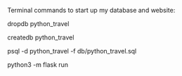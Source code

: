 Terminal commands to start up my database and website:

dropdb python_travel

createdb python_travel

psql -d python_travel -f db/python_travel.sql

python3 -m flask run

